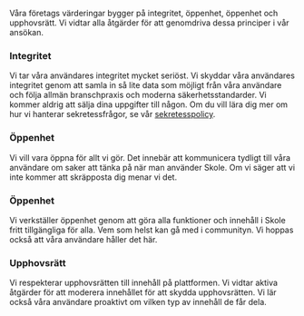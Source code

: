 Våra företags värderingar bygger på integritet, öppenhet, öppenhet och upphovsrätt. Vi vidtar alla åtgärder för att genomdriva dessa principer i vår ansökan.

### Integritet

Vi tar våra användares integritet mycket seriöst. Vi skyddar våra användares integritet genom att samla in så lite data som möjligt från våra användare och följa allmän branschpraxis och moderna säkerhetsstandarder. Vi kommer aldrig att sälja dina uppgifter till någon. Om du vill lära dig mer om hur vi hanterar sekretessfrågor, se vår [sekretesspolicy](https://www.skoleapp.com/privacy).

### Öppenhet

Vi vill vara öppna för allt vi gör. Det innebär att kommunicera tydligt till våra användare om saker att tänka på när man använder Skole. Om vi ​​säger att vi inte kommer att skräpposta dig menar vi det.

### Öppenhet

Vi verkställer öppenhet genom att göra alla funktioner och innehåll i Skole fritt tillgängliga för alla. Vem som helst kan gå med i communityn. Vi hoppas också att våra användare håller det här.

### Upphovsrätt

Vi respekterar upphovsrätten till innehåll på plattformen. Vi vidtar aktiva åtgärder för att moderera innehållet för att skydda upphovsrätten. Vi lär också våra användare proaktivt om vilken typ av innehåll de får dela.
